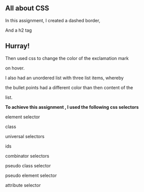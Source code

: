 ## All about CSS

In this assignment, I created a dashed border,

And a h2 tag <h2>Hurray<span>!</span></h2> 

Then used css to change the color of the exclamation mark 

on hover.

I also had an unordered list with three list items, whereby 

the bullet points had a different color than then content of the 

list.

**To achieve this assignment , I used the following css selectors**


element selector<br>

class 

universal selectors

ids

combinator selectors

pseudo class selector

pseudo element selector

attribute selector
                    
  


